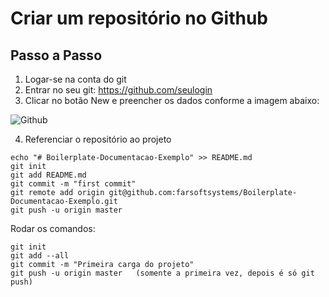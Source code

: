 # Criar um repositório no Github

## Passo a Passo

1. Logar-se na conta do git
2. Entrar no seu git: https://github.com/seulogin
3. Clicar no botão New e preencher os dados conforme a imagem abaixo:

![Github](/assets/img/github.jpg  "Criando um novo Repositório")

4. Referenciar o repositório ao projeto

```
echo "# Boilerplate-Documentacao-Exemplo" >> README.md
git init
git add README.md
git commit -m "first commit"
git remote add origin git@github.com:farsoftsystems/Boilerplate-Documentacao-Exemplo.git
git push -u origin master
```

Rodar os comandos:

```
git init
git add --all
git commit -m "Primeira carga do projeto"
git push -u origin master   (somente a primeira vez, depois é só git push)
```